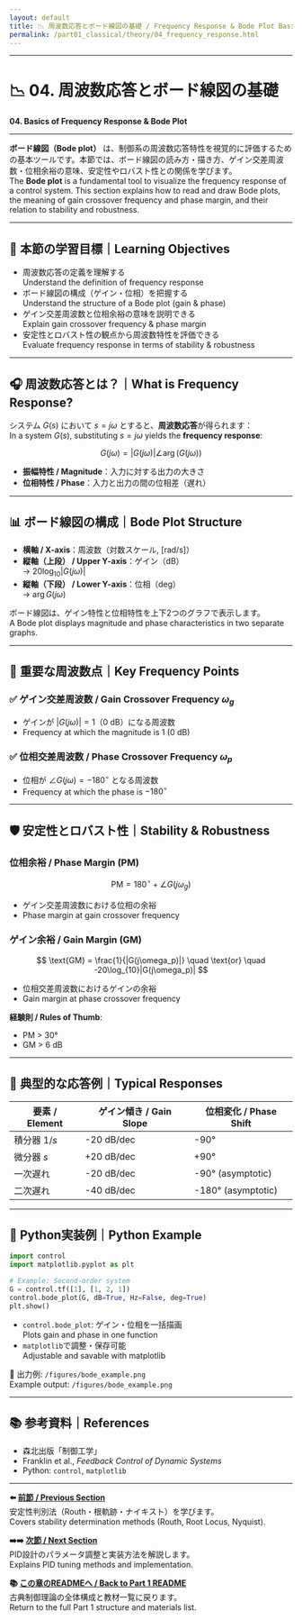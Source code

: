```yaml
---
layout: default
title: 📉 周波数応答とボード線図の基礎 / Frequency Response & Bode Plot Basics
permalink: /part01_classical/theory/04_frequency_response.html
---
```


---

# 📉 04. 周波数応答とボード線図の基礎  
**04. Basics of Frequency Response & Bode Plot**

---

**ボード線図（Bode plot）** は、制御系の周波数応答特性を視覚的に評価するための基本ツールです。本節では、ボード線図の読み方・描き方、ゲイン交差周波数・位相余裕の意味、安定性やロバスト性との関係を学びます。  
The **Bode plot** is a fundamental tool to visualize the frequency response of a control system. This section explains how to read and draw Bode plots, the meaning of gain crossover frequency and phase margin, and their relation to stability and robustness.

---

## 🎯 本節の学習目標｜Learning Objectives

- 周波数応答の定義を理解する  
  Understand the definition of frequency response  
- ボード線図の構成（ゲイン・位相）を把握する  
  Understand the structure of a Bode plot (gain & phase)  
- ゲイン交差周波数と位相余裕の意味を説明できる  
  Explain gain crossover frequency & phase margin  
- 安定性とロバスト性の観点から周波数特性を評価できる  
  Evaluate frequency response in terms of stability & robustness

---

## 🎧 周波数応答とは？｜What is Frequency Response?

システム $G(s)$ において $s = j\omega$ とすると、**周波数応答**が得られます：  
In a system $G(s)$, substituting $s = j\omega$ yields the **frequency response**:

$$
G(j\omega) = |G(j\omega)| \angle \arg(G(j\omega))
$$

- **振幅特性 / Magnitude**：入力に対する出力の大きさ  
- **位相特性 / Phase**：入力と出力の間の位相差（遅れ）

---

## 📊 ボード線図の構成｜Bode Plot Structure

- **横軸 / X-axis**：周波数（対数スケール, [rad/s]）  
- **縦軸（上段） / Upper Y-axis**：ゲイン（dB）  
  → $20 \log_{10} \lvert G(j\omega) \rvert$  
- **縦軸（下段） / Lower Y-axis**：位相（deg）  
  → $\arg G(j\omega)$

ボード線図は、ゲイン特性と位相特性を上下2つのグラフで表示します。  
A Bode plot displays magnitude and phase characteristics in two separate graphs.

---

## 🧠 重要な周波数点｜Key Frequency Points

### ✅ ゲイン交差周波数 / Gain Crossover Frequency $\omega_g$
- ゲインが $\lvert G(j\omega) \rvert = 1$（0 dB）になる周波数  
- Frequency at which the magnitude is 1 (0 dB)

### ✅ 位相交差周波数 / Phase Crossover Frequency $\omega_p$
- 位相が $\angle G(j\omega) = -180^\circ$ となる周波数  
- Frequency at which the phase is $-180^\circ$

---

## 🛡️ 安定性とロバスト性｜Stability & Robustness

### 位相余裕 / Phase Margin (PM)

$$
\text{PM} = 180^\circ + \angle G(j\omega_g)
$$  

- ゲイン交差周波数における位相の余裕  
- Phase margin at gain crossover frequency

### ゲイン余裕 / Gain Margin (GM)

$$
\text{GM} = \frac{1}{|G(j\omega_p)|} \quad \text{or} \quad -20\log_{10}|G(j\omega_p)|
$$  

- 位相交差周波数におけるゲインの余裕  
- Gain margin at phase crossover frequency

**経験則 / Rules of Thumb**:  
- PM > 30°  
- GM > 6 dB

---

## 🔧 典型的な応答例｜Typical Responses

| 要素 / Element | ゲイン傾き / Gain Slope | 位相変化 / Phase Shift |
|----------------|------------------------|------------------------|
| 積分器 $1/s$ | -20 dB/dec | -90° |
| 微分器 $s$   | +20 dB/dec | +90° |
| 一次遅れ     | -20 dB/dec | -90° (asymptotic) |
| 二次遅れ     | -40 dB/dec | -180° (asymptotic) |

---

## 🧪 Python実装例｜Python Example

```python
import control
import matplotlib.pyplot as plt

# Example: Second-order system
G = control.tf([1], [1, 2, 1])
control.bode_plot(G, dB=True, Hz=False, deg=True)
plt.show()
```

- `control.bode_plot`: ゲイン・位相を一括描画  
  Plots gain and phase in one function  
- `matplotlib`で調整・保存可能  
  Adjustable and savable with matplotlib

📂 出力例: `/figures/bode_example.png`  
Example output: `/figures/bode_example.png`

---

## 📚 参考資料｜References
- 森北出版「制御工学」  
- Franklin et al., *Feedback Control of Dynamic Systems*  
- Python: `control`, `matplotlib`

---

**⬅️ [前節 / Previous Section](https://samizo-aitl.github.io/EduController/part01_classical/theory/03_stability_methods.html)**  
安定性判別法（Routh・根軌跡・ナイキスト）を学びます。  
Covers stability determination methods (Routh, Root Locus, Nyquist).

**➡️➡️ [次節 / Next Section](https://samizo-aitl.github.io/EduController/part01_classical/theory/05_stability_margins.html)**  
PID設計のパラメータ調整と実装方法を解説します。  
Explains PID tuning methods and implementation.

**📚 [この章のREADMEへ / Back to Part 1 README](https://samizo-aitl.github.io/EduController/part01_classical/)**  
古典制御理論の全体構成と教材一覧に戻ります。  
Return to the full Part 1 structure and materials list.
